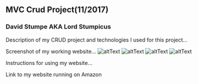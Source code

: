 ## MVC Crud Project(11/2017)
### David Stumpe AKA Lord Stumpicus
Description of my CRUD project and technologies I used for this project...

Screenshot of my working website...
![altText](../images/screenshot1.png "title") 
![altText](../images/screenshot2.png "title") 
![altText](../images/screenshot3.png "title") 
![altText](../images/screenshot4.png "title") 

Instructions for using my website...

Link to my website running on Amazon

